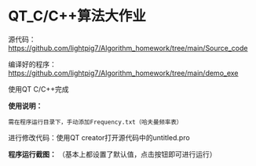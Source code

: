 # QT_C/C++算法大作业

源代码：https://github.com/lightpig7/Algorithm_homework/tree/main/Source_code

编译好的程序：https://github.com/lightpig7/Algorithm_homework/tree/main/demo_exe

使用QT C/C++完成

**使用说明：**

```
需在程序运行目录下，手动添加Frequency.txt（哈夫曼频率表）
```

进行修改代码：使用QT creator打开源代码中的untitled.pro

**程序运行截图：**
（基本上都设置了默认值，点击按钮即可进行运行）